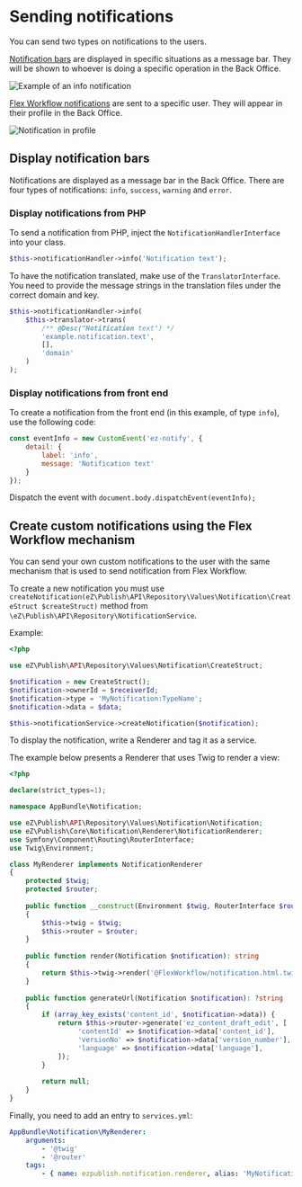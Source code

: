 # Sending notifications

You can send two types on notifications to the users.

[Notification bars](#display-notification-bars) are displayed in specific situations as a message bar.
They will be shown to whoever is doing a specific operation in the Back Office.

![Example of an info notification](img/notification2.png)

[Flex Workflow notifications](#create-custom-notifications-using-the-flex-workflow-mechanism) are sent to a specific user.
They will appear in their profile in the Back Office.

![Notification in profile](img/notification3.png)

## Display notification bars

Notifications are displayed as a message bar in the Back Office.
There are four types of notifications: `info`, `success`, `warning` and `error`.

### Display notifications from PHP

To send a notification from PHP, inject the `NotificationHandlerInterface` into your class.

``` php
$this->notificationHandler->info('Notification text');
```

To have the notification translated, make use of the `TranslatorInterface`.
You need to provide the message strings in the translation files under the correct domain and key.

``` php
$this->notificationHandler->info(
    $this->translator->trans(
        /** @Desc("Notification text") */
        'example.notification.text',
        [],
        'domain'
    )
);
```

### Display notifications from front end

To create a notification from the front end (in this example, of type `info`), use the following code:

``` js
const eventInfo = new CustomEvent('ez-notify', {
    detail: {
        label: 'info',
        message: 'Notification text'
    }
});
```

Dispatch the event with `document.body.dispatchEvent(eventInfo);`

## Create custom notifications using the Flex Workflow mechanism

You can send your own custom notifications to the user with the same mechanism that is used to send notification from Flex Workflow.

To create a new notification you must use `createNotification(eZ\Publish\API\Repository\Values\Notification\CreateStruct $createStruct)` method from `\eZ\Publish\API\Repository\NotificationService`. 

Example:

```php
<?php 

use eZ\Publish\API\Repository\Values\Notification\CreateStruct;

$notification = new CreateStruct();
$notification->ownerId = $receiverId;
$notification->type = 'MyNotification:TypeName';
$notification->data = $data;

$this->notificationService->createNotification($notification);
```

To display the notification, write a Renderer and tag it as a service.

The example below presents a Renderer that uses Twig to render a view:

```php
<?php

declare(strict_types=1);

namespace AppBundle\Notification;

use eZ\Publish\API\Repository\Values\Notification\Notification;
use eZ\Publish\Core\Notification\Renderer\NotificationRenderer;
use Symfony\Component\Routing\RouterInterface;
use Twig\Environment;

class MyRenderer implements NotificationRenderer
{
    protected $twig;
    protected $router;
    
    public function __construct(Environment $twig, RouterInterface $router)
    {
        $this->twig = $twig;
        $this->router = $router;
    }
    
    public function render(Notification $notification): string
    {
        return $this->twig->render('@FlexWorkflow/notification.html.twig', ['notification' => $notification]);
    }
    
    public function generateUrl(Notification $notification): ?string
    {
        if (array_key_exists('content_id', $notification->data)) {
            return $this->router->generate('ez_content_draft_edit', [
                 'contentId' => $notification->data['content_id'],
                 'versionNo' => $notification->data['version_number'],
                 'language' => $notification->data['language'],
            ]);
        }
        
        return null;
    }
}
```

Finally, you need to add an entry to `services.yml`:

``` yaml
AppBundle\Notification\MyRenderer:
    arguments:
        - '@twig'
        - '@router'
    tags:
        - { name: ezpublish.notification.renderer, alias: 'MyNotification:TypeName' }
```
